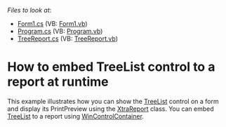 <!-- default file list -->
*Files to look at*:

* [Form1.cs](./CS/Form1.cs) (VB: [Form1.vb](./VB/Form1.vb))
* [Program.cs](./CS/Program.cs) (VB: [Program.vb](./VB/Program.vb))
* [TreeReport.cs](./CS/Reports/TreeReport.cs) (VB: [TreeReport.vb](./VB/Reports/TreeReport.vb))
<!-- default file list end -->
# How to embed TreeList control to a report at runtime


<p>This example illustrates how you can show the  <a href="http://documentation.devexpress.com/#WindowsForms/clsDevExpressXtraTreeListTreeListtopic"><u>TreeList</u></a> control on a form and display its PrintPreview using the  <a href="http://documentation.devexpress.com/#XtraReports/clsDevExpressXtraReportsUIXtraReporttopic"><u>XtraReport</u></a> class. You can embed <a href="http://documentation.devexpress.com/#WindowsForms/clsDevExpressXtraTreeListTreeListtopic"><u>TreeList</u></a>  to a report using <a href="http://documentation.devexpress.com/#XtraReports/clsDevExpressXtraReportsUIWinControlContainertopic"><u>WinControlContainer</u></a>.</p>

<br/>


